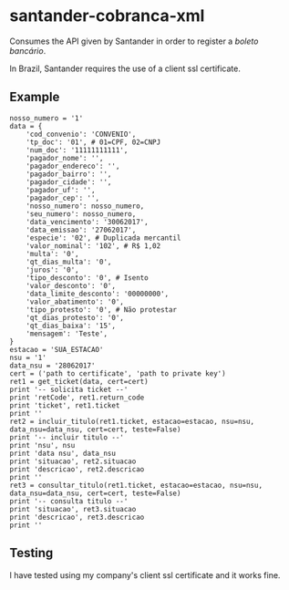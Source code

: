 # santander-cobranca-xml

Consumes the API given by Santander in order to register a *boleto bancário*.

In Brazil, Santander requires the use of a client ssl certificate.

## Example

```
nosso_numero = '1'
data = {
	'cod_convenio': 'CONVENIO',
	'tp_doc': '01', # 01=CPF, 02=CNPJ
	'num_doc': '11111111111',
	'pagador_nome': '',
	'pagador_endereco': '',
	'pagador_bairro': '',
	'pagador_cidade': '',
	'pagador_uf': '',
	'pagador_cep': '',
	'nosso_numero': nosso_numero,
	'seu_numero': nosso_numero,
	'data_vencimento': '30062017',
	'data_emissao': '27062017',
	'especie': '02', # Duplicada mercantil
	'valor_nominal': '102', # R$ 1,02
	'multa': '0',
	'qt_dias_multa': '0',
	'juros': '0',
	'tipo_desconto': '0', # Isento
	'valor_desconto': '0',
	'data_limite_desconto': '00000000',
	'valor_abatimento': '0',
	'tipo_protesto': '0', # Não protestar
	'qt_dias_protesto': '0',
	'qt_dias_baixa': '15',
	'mensagem': 'Teste',
}
estacao = 'SUA_ESTACAO'
nsu = '1'
data_nsu = '28062017'
cert = ('path to certificate', 'path to private key')
ret1 = get_ticket(data, cert=cert)
print '-- solicita ticket --'
print 'retCode', ret1.return_code
print 'ticket', ret1.ticket
print ''
ret2 = incluir_titulo(ret1.ticket, estacao=estacao, nsu=nsu, data_nsu=data_nsu, cert=cert, teste=False)
print '-- incluir titulo --'
print 'nsu', nsu
print 'data nsu', data_nsu
print 'situacao', ret2.situacao
print 'descricao', ret2.descricao
print ''
ret3 = consultar_titulo(ret1.ticket, estacao=estacao, nsu=nsu, data_nsu=data_nsu, cert=cert, teste=False)
print '-- consulta titulo --'
print 'situacao', ret3.situacao
print 'descricao', ret3.descricao
print ''
```

## Testing

I have tested using my company's client ssl certificate and it works fine.
